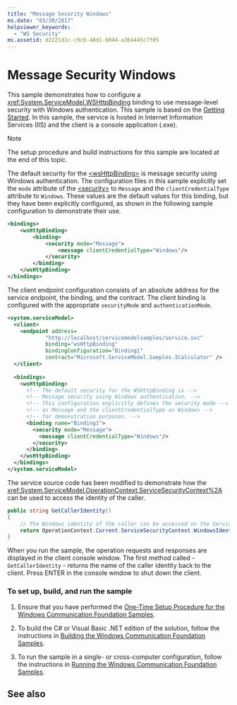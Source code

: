 ```yaml
---
title: "Message Security Windows"
ms.date: "03/30/2017"
helpviewer_keywords: 
  - "WS Security"
ms.assetid: d2221d1c-c9cb-48d1-b044-a3b4445c7f05
---
```

# Message Security Windows
This sample demonstrates how to configure a <xref:System.ServiceModel.WSHttpBinding> binding to use message-level security with Windows authentication. This sample is based on the [Getting Started](../../../../docs/framework/wcf/samples/getting-started-sample.md). In this sample, the service is hosted in Internet Information Services (IIS) and the client is a console application (.exe).  
  
> [!NOTE]
>  The setup procedure and build instructions for this sample are located at the end of this topic.  
  
 The default security for the [\<wsHttpBinding>](../../../../docs/framework/configure-apps/file-schema/wcf/wshttpbinding.md) is message security using Windows authentication. The configuration files in this sample explicitly set the `mode` attribute of the [\<security>](../../../../docs/framework/configure-apps/file-schema/wcf/security-of-wshttpbinding.md) to `Message` and the `clientCredentialType` attribute to `Windows`. These values are the default values for this binding, but they have been explicitly configured, as shown in the following sample configuration to demonstrate their use.  
  
```xml  
<bindings>  
    <wsHttpBinding>  
        <binding>  
            <security mode="Message">  
                <message clientCredentialType="Windows"/>  
            </security>  
        </binding>  
    </wsHttpBinding>  
</bindings>  
```  
  
 The client endpoint configuration consists of an absolute address for the service endpoint, the binding, and the contract. The client binding is configured with the appropriate `securityMode` and `authenticationMode`.  
  
```xml  
<system.serviceModel>  
  <client>  
    <endpoint address=  
            "http://localhost/servicemodelsamples/service.svc"   
            binding="wsHttpBinding"   
            bindingConfiguration="Binding1"   
            contract="Microsoft.ServiceModel.Samples.ICalculator" />  
  </client>  
  
  <bindings>  
    <wsHttpBinding>  
      <!-- The default security for the WSHttpBinding is -->  
      <!-- Message security using Windows authentication. -->  
      <!-- This configuration explicitly defines the security mode -->  
      <!-- as Message and the clientCredentialType as Windows -->  
      <!-- for demonstration purposes. -->  
      <binding name="Binding1">  
        <security mode="Message">  
          <message clientCredentialType="Windows"/>  
        </security>  
      </binding>  
    </wsHttpBinding>  
  </bindings>  
</system.serviceModel>  
```  
  
 The service source code has been modified to demonstrate how the <xref:System.ServiceModel.OperationContext.ServiceSecurityContext%2A> can be used to access the identity of the caller.  

```csharp
public string GetCallerIdentity()  
{  
    // The Windows identity of the caller can be accessed on the ServiceSecurityContext.WindowsIdentity.  
    return OperationContext.Current.ServiceSecurityContext.WindowsIdentity.Name;  
}  
```

 When you run the sample, the operation requests and responses are displayed in the client console window. The first method called - `GetCallerIdentity` - returns the name of the caller identity back to the client. Press ENTER in the console window to shut down the client.  
  
### To set up, build, and run the sample  
  
1.  Ensure that you have performed the [One-Time Setup Procedure for the Windows Communication Foundation Samples](../../../../docs/framework/wcf/samples/one-time-setup-procedure-for-the-wcf-samples.md).  
  
2.  To build the C# or Visual Basic .NET edition of the solution, follow the instructions in [Building the Windows Communication Foundation Samples](../../../../docs/framework/wcf/samples/building-the-samples.md).  
  
3.  To run the sample in a single- or cross-computer configuration, follow the instructions in [Running the Windows Communication Foundation Samples](../../../../docs/framework/wcf/samples/running-the-samples.md).  
  
## See also
